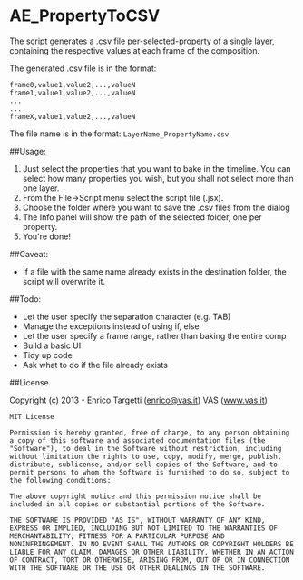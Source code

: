 AE_PropertyToCSV
================

The script generates a .csv file per-selected-property of a single layer, containing the respective values at each frame of the composition.

The generated .csv file is in the format: 
```
frame0,value1,value2,...,valueN
frame1,value1,value2,...,valueN
...
...
frameX,value1,value2,...,valueN

```

The file name is in the format: ```LayerName_PropertyName.csv```

##Usage:
1. Just select the properties that you want to bake in the timeline. You can select how many properties you wish, but you shall not select more than one layer.
2. From the File->Script menu select the script file (.jsx).
3. Choose the folder where you want to save the .csv files from the dialog
4. The Info panel will show the path of the selected folder, one per property.
5. You're done!

##Caveat:
- If a file with the same name already exists in the destination folder, the script will overwrite it.

##Todo:
- Let the user specify the separation character (e.g. TAB)
- Manage the exceptions instead of using if, else
- Let the user specify a frame range, rather than baking the entire comp
- Build a basic UI
- Tidy up code
- Ask what to do if the file already exists

##License

  Copyright (c) 2013 - Enrico Targetti (enrico@vas.it)
						 VAS (www.vas.it)

	MIT License

	Permission is hereby granted, free of charge, to any person obtaining
	a copy of this software and associated documentation files (the
	"Software"), to deal in the Software without restriction, including
	without limitation the rights to use, copy, modify, merge, publish,
	distribute, sublicense, and/or sell copies of the Software, and to
	permit persons to whom the Software is furnished to do so, subject to
	the following conditions:

	The above copyright notice and this permission notice shall be
	included in all copies or substantial portions of the Software.

	THE SOFTWARE IS PROVIDED "AS IS", WITHOUT WARRANTY OF ANY KIND,
	EXPRESS OR IMPLIED, INCLUDING BUT NOT LIMITED TO THE WARRANTIES OF
	MERCHANTABILITY, FITNESS FOR A PARTICULAR PURPOSE AND
	NONINFRINGEMENT. IN NO EVENT SHALL THE AUTHORS OR COPYRIGHT HOLDERS BE
	LIABLE FOR ANY CLAIM, DAMAGES OR OTHER LIABILITY, WHETHER IN AN ACTION
	OF CONTRACT, TORT OR OTHERWISE, ARISING FROM, OUT OF OR IN CONNECTION
	WITH THE SOFTWARE OR THE USE OR OTHER DEALINGS IN THE SOFTWARE.
